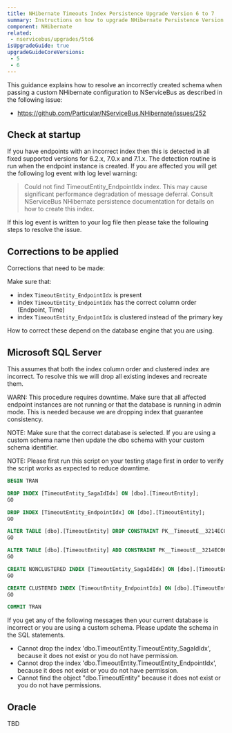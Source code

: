 ```yaml
---
title: NHibernate Timeouts Index Persistence Upgrade Version 6 to 7
summary: Instructions on how to upgrade NHibernate Persistence Version 6 to 7.
component: NHibernate
related:
 - nservicebus/upgrades/5to6
isUpgradeGuide: true
upgradeGuideCoreVersions:
 - 5
 - 6
---
```



This guidance explains how to resolve an incorrectly created schema when passing a custom NHibernate configuration to NServiceBus as described in the following issue:

- https://github.com/Particular/NServiceBus.NHibernate/issues/252



## Check at startup

If you have endpoints with an incorrect index then this is detected in all fixed supported versions for 6.2.x, 7.0.x and 7.1.x. The detection routine is run when the endpoint instance is created. If you are affected you will get the following log event with log level warning:

> Could not find TimeoutEntity_EndpointIdx index. This may cause significant performance degradation of message deferral. Consult NServiceBus NHibernate persistence documentation for details on how to create this index.

If this log event is written to your log file then please take the following steps to resolve the issue.


## Corrections to be applied

Corrections that need to be made:

Make sure that:

- index `TimeoutEntity_EndpointIdx` is present
- index `TimeoutEntity_EndpointIdx` has the correct column order (Endpoint, Time)
- index `TimeoutEntity_EndpointIdx` is clustered instead of the primary key


How to correct these depend on the database engine that you are using.


## Microsoft SQL Server

This assumes that both the index column order and clustered index are incorrect. To resolve this we will drop all existing indexes and recreate them.

WARN: This procedure requires downtime. Make sure that all affected endpoint instances are not running or that the database is running in admin mode. This is needed because we are dropping index that guarantee consistency.

NOTE: Make sure that the correct database is selected. If you are using a custom schema name then update the dbo schema with your custom schema identifier.

NOTE: Please first run this script on your testing stage first in order to verify the script works as expected to reduce downtime.

```sql
BEGIN TRAN

DROP INDEX [TimeoutEntity_SagaIdIdx] ON [dbo].[TimeoutEntity];
GO

DROP INDEX [TimeoutEntity_EndpointIdx] ON [dbo].[TimeoutEntity];
GO

ALTER TABLE [dbo].[TimeoutEntity] DROP CONSTRAINT PK__TimeoutE__3214EC06D068BEFC
GO

ALTER TABLE [dbo].[TimeoutEntity] ADD CONSTRAINT PK__TimeoutE__3214EC06D068BEFC PRIMARY KEY NONCLUSTERED (Id)
GO

CREATE NONCLUSTERED INDEX [TimeoutEntity_SagaIdIdx] ON [dbo].[TimeoutEntity]([SagaId] ASC);
GO

CREATE CLUSTERED INDEX [TimeoutEntity_EndpointIdx] ON [dbo].[TimeoutEntity]([Time] ASC, [Endpoint] ASC);
GO

COMMIT TRAN
```


If you get any of the following messages then your current database is incorrect or you are using a custom schema. Please update the schema in the SQL statements.

- Cannot drop the index 'dbo.TimeoutEntity.TimeoutEntity_SagaIdIdx', because it does not exist or you do not have permission.
- Cannot drop the index 'dbo.TimeoutEntity.TimeoutEntity_EndpointIdx', because it does not exist or you do not have permission.
- Cannot find the object "dbo.TimeoutEntity" because it does not exist or you do not have permissions.


## Oracle

TBD